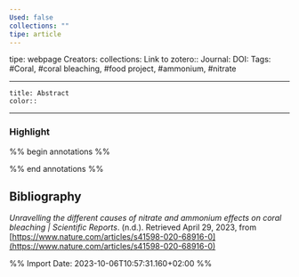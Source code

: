 ```yaml
---
Used: false
collections: ""
tipe: article
---
```

tipe: webpage
Creators: 
collections: 
Link to zotero:: 
Journal: 
DOI: 
Tags: #Coral, #coral bleaching, #food project, #ammonium, #nitrate

---
```ad-note
title: Abstract
color:: 

```

---
### Highlight

%% begin annotations %%

%% end annotations %%

## Bibliography

_Unravelling the different causes of nitrate and ammonium effects on coral bleaching | Scientific Reports_. (n.d.). Retrieved April 29, 2023, from [https://www.nature.com/articles/s41598-020-68916-0](https://www.nature.com/articles/s41598-020-68916-0)

%% Import Date: 2023-10-06T10:57:31.160+02:00 %%
